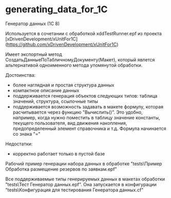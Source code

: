 # generating_data_for_1C
Генератор данных (1С 8)
 
Используется в сочетании с обработкой xddTestRunner.epf из проекта [xDrivenDevelopment/xUnitFor1C] (https://github.com/xDrivenDevelopment/xUnitFor1C)

Имеет экспортный метод СоздатьДанныеПоТабличномуДокументу(Макет), который явлется альтернативой одноименного метода упомянутой обработки.

Достоинства:
- более наглядная и простая структура данных
- компактное описание данных
- поддерживается генерация объектов следующих типов: таблица значений, структура, ссылочные типы
- поддерживается возможность задавать в макете формулу, которая расчитывается через функцию "Вычислить()". Это удобно, например, когда нужно поместить в таблицу значение константы, текущего пользователя, вид движения накопления, предопределенный элемент справочника и т.д. Формула начинается со знака "="

Недостатки:
- корректно работает только в пустой базе


Рабочий пример генерации набора данных в обработке "tests\Пример Обработка размещение резервов по заявкам.epf"

Все поддерживаемые типы генерируемых данных в макетах обработки "tests\Тест Генератор данных.epf". Она запускается в конфигурации "tests\Конфигурация для тестирования Генератора данных.cf"
